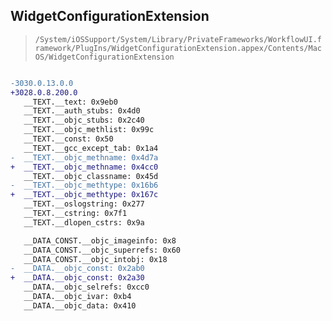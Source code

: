 ## WidgetConfigurationExtension

> `/System/iOSSupport/System/Library/PrivateFrameworks/WorkflowUI.framework/PlugIns/WidgetConfigurationExtension.appex/Contents/MacOS/WidgetConfigurationExtension`

```diff

-3030.0.13.0.0
+3028.0.8.200.0
   __TEXT.__text: 0x9eb0
   __TEXT.__auth_stubs: 0x4d0
   __TEXT.__objc_stubs: 0x2c40
   __TEXT.__objc_methlist: 0x99c
   __TEXT.__const: 0x50
   __TEXT.__gcc_except_tab: 0x1a4
-  __TEXT.__objc_methname: 0x4d7a
+  __TEXT.__objc_methname: 0x4cc0
   __TEXT.__objc_classname: 0x45d
-  __TEXT.__objc_methtype: 0x16b6
+  __TEXT.__objc_methtype: 0x167c
   __TEXT.__oslogstring: 0x277
   __TEXT.__cstring: 0x7f1
   __TEXT.__dlopen_cstrs: 0x9a

   __DATA_CONST.__objc_imageinfo: 0x8
   __DATA_CONST.__objc_superrefs: 0x60
   __DATA_CONST.__objc_intobj: 0x18
-  __DATA.__objc_const: 0x2ab0
+  __DATA.__objc_const: 0x2a30
   __DATA.__objc_selrefs: 0xcc0
   __DATA.__objc_ivar: 0xb4
   __DATA.__objc_data: 0x410

```
